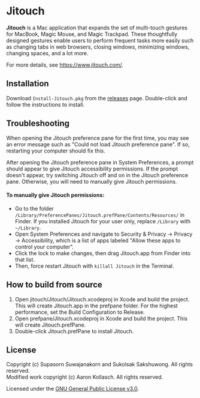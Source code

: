 # Jitouch

**Jitouch** is a Mac application that expands the set of multi-touch gestures for MacBook, Magic Mouse, and Magic Trackpad. These thoughtfully designed gestures enable users to perform frequent tasks more easily such as changing tabs in web browsers, closing windows, minimizing windows, changing spaces, and a lot more.

For more details, see https://www.jitouch.com/.

## Installation

Download `Install-Jitouch.pkg` from the [releases](https://github.com/aaronkollasch/jitouch/releases/latest) page.
Double-click and follow the instructions to install.

## Troubleshooting

When opening the Jitouch preference pane for the first time, you may see an error message such as "Could not load Jitouch preference pane". If so, restarting your computer should fix this.

After opening the Jitouch preference pane in System Preferences, a prompt should appear to give Jitouch accessibility permissions. If the prompt doesn't appear, try switching Jitouch off and on in the Jitouch preference pane. Otherwise, you will need to manually give Jitouch permissions.

#### To manually give Jitouch permissions:
- Go to the folder `/Library/PreferencePanes/Jitouch.prefPane/Contents/Resources/` in Finder. If you installed Jitouch for your user only, replace `/Library` with `~/Library`.
- Open System Preferences and navigate to Security & Privacy -> Privacy -> Accessibility, which is a list of apps labeled "Allow these apps to control your computer".
- Click the lock to make changes, then drag Jitouch.app from Finder into that list.
- Then, force restart Jitouch with `killall Jitouch` in the Terminal.

## How to build from source

1. Open jitouch/Jitouch/Jitouch.xcodeproj in Xcode and build the project. This will create Jitouch.app in the prefpane folder. For the highest performance, set the Build Configuration to Release.
2. Open prefpane/Jitouch.xcodeproj in Xcode and build the project. This will create Jitouch.prefPane.
3. Double-click Jitouch.prefPane to install Jitouch.

## License

Copyright (c) Supasorn Suwajanakorn and Sukolsak Sakshuwong. All rights reserved.  
Modified work copyright (c) Aaron Kollasch. All rights reserved.

Licensed under the [GNU General Public License v3.0](LICENSE).
